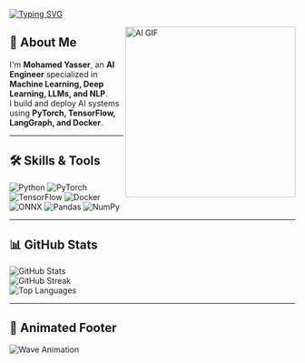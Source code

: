 <!-- Animated Typing Header -->
[![Typing SVG](https://readme-typing-svg.demolab.com?font=Fira+Code&size=28&pause=1000&color=00F700&center=true&vCenter=true&width=1000&lines=Hi+I'm+Mohamed+Yasser;AI+Engineer+%7C+Machine+Learning+%7C+Deep+Learning;LLMs+%7C+NLP+%7C+Transformers;Always+learning+new+things)](https://git.io/typing-svg)

<!-- Animated GIF -->
<img align="right" alt="AI GIF" src="https://media.giphy.com/media/wpoLqr5FT1sY0/giphy.gif" width="300"/>

## 🚀 About Me  
I'm **Mohamed Yasser**, an **AI Engineer** specialized in **Machine Learning, Deep Learning, LLMs, and NLP**.  
I build and deploy AI systems using **PyTorch, TensorFlow, LangGraph, and Docker**.

---

## 🛠️ Skills & Tools  
![Python](https://img.shields.io/badge/Python-3776AB?logo=python&logoColor=white)
![PyTorch](https://img.shields.io/badge/PyTorch-EE4C2C?logo=pytorch&logoColor=white)
![TensorFlow](https://img.shields.io/badge/TensorFlow-FF6F00?logo=tensorflow&logoColor=white)
![Docker](https://img.shields.io/badge/Docker-2496ED?logo=docker&logoColor=white)
![ONNX](https://img.shields.io/badge/ONNX-005CED?logo=onnx&logoColor=white)
![Pandas](https://img.shields.io/badge/Pandas-150458?logo=pandas&logoColor=white)
![NumPy](https://img.shields.io/badge/NumPy-013243?logo=numpy&logoColor=white)

---

## 📊 GitHub Stats  
![GitHub Stats](https://github-readme-stats.vercel.app/api?username=<mohamedYasserIX>&show_icons=true&theme=radical)  
![GitHub Streak](https://streak-stats.demolab.com/?user=<mohamedYasserIX>&theme=radical)  
![Top Languages](https://github-readme-stats.vercel.app/api/top-langs/?username=<mohamedYasserIX>&layout=compact&theme=radical)

---

## 🌊 Animated Footer
![Wave Animation](https://capsule-render.vercel.app/api?type=waving&color=0:00F260,100:0575E6&height=120&section=footer)
